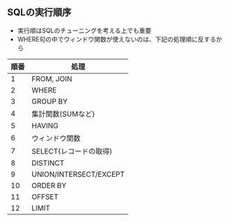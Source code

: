 ## SQLの実行順序
- 実行順はSQLのチューニングを考える上でも重要
- WHERE句の中でウィンドウ関数が使えないのは、下記の処理順に反するから

|順番|処理|
|-|-|
|1|FROM, JOIN|
|2|WHERE|
|3|GROUP BY|
|4|集計関数(SUMなど)|
|5|HAVING|
|6|ウィンドウ関数|
|7|SELECT(レコードの取得)|
|8|DISTINCT|
|9|UNION/INTERSECT/EXCEPT|
|10|ORDER BY|
|11|OFFSET|
|12|LIMIT|
